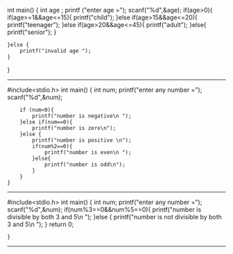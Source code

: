 int main()
{
	int age ;
	printf ("enter age =");
	scanf("%d",&age);
	if(age>0){
		if(age>=1&&age<=15){
			printf("child");
		}else if(age>15&&age<=20){
			printf("teenager");
		}else if(age>20&&age<=45){
			printf("adult");
		}else{
			printf("senior");
		}
		
	}else {
		printf("invalid age ");
	}
}
___________________________________________________________
#include<stdio.h>
int main()
{
	int num;
	printf("enter any number =");
	scanf("%d",&num);
	
		if (num<0){
			printf("number is negative\n ");
		}else if(num==0){
			printf("number is zero\n");
		}else {
			printf("number is positive \n");
			if(num%2==0){
				printf("number is even\n ");
			}else{
				printf("number is odd\n");
			}
		}
	}
____________________________________________________________
#include<stdio.h>
int main()
{
	int num;
	printf("enter any number =");
	scanf("%d",&num);
	if(num%3==0&&num%5==0){
		printf("number is divisible by both 3 and 5\n ");
	}else {
		printf("number is not divisible by both 3 and 5\n ");
	}
	return 0;
		
	}
 _______________________________________________________________________
 
